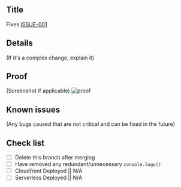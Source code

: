 ## Title

Fixes [ISSUE-001](https://github.com/builtbyproxy/poker-probabilities/issues/001)

## Details
(If it's a complex change, explain it)

## Proof
(Screenshot if applicable)
![proof](https://i.gyazo.com/GIF_ID.gif)

## Known issues
(Any bugs caused that are not critical and can be fixed in the future)

## Check list
- [ ] Delete this branch after merging
- [ ] Have removed any redundant/unnecessary `console.logs()`
- [ ] Cloudfront Deployed || N/A
- [ ] Serverless Deployed || N/A
